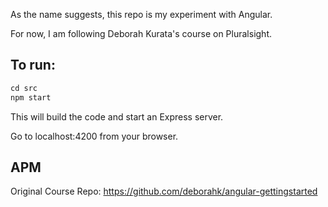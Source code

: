 As the name suggests, this repo is my experiment with Angular.

For now, I am following Deborah Kurata's course on Pluralsight. 

## To run:
```js
cd src
npm start
```
This will build the code and start an Express server.

Go to localhost:4200 from your browser. 

## APM
Original Course Repo: https://github.com/deborahk/angular-gettingstarted
